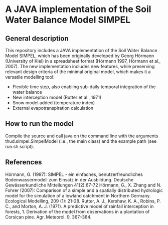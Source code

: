 # A JAVA implementation of the Soil Water Balance Model SIMPEL
## General description
This repository includes a JAVA implementation of the Soil Water Balance Model SIMPEL, which has been originally developed by Georg Hörmann (University of Kiel) in a spreadsheet format (Hörmann 1997, Hörmann et al., 2007). The new implementation includes new features, while preserving relevant design criteria of the minimal original model, which makes it a versatile modelling tool:

* Flexible time step, also enabling sub-daily temporal integration of the water balance
* New interception model (Rutter et al., 1971)
* Snow model added (temperature index)
* External evapotranspiration calculation

## How to run the model
Compile the source and call java on the command line with the arguments thud.simpel.SimpelModel (i.e., the main class) and the example path (see run.sh script).

## References
Hörmann, G. (1997): SIMPEL - ein einfaches, benutzerfreundliches Bodenwassermodell zum Einsatz in der Ausbildung. Deutsche Gewässerkundliche Mitteilungen 41(2):67-72
Hörmann, G., X. Zhang and N. Fohrer (2007): Comparison of a simple and a spatially distributed hydrologic model for the simulation of a lowland catchment in Northern Germany. Ecological Modelling, 209 (1): 21-28. 
Rutter, A. J., Kershaw, K. A., Robins, P. C., and Morton, A. J. (1971). A predictive model of rainfall interception in forests, 1. Derivation of the model from observations in a plantation of Corsican pine. Agr. Meteorol. 9, 367–384.

